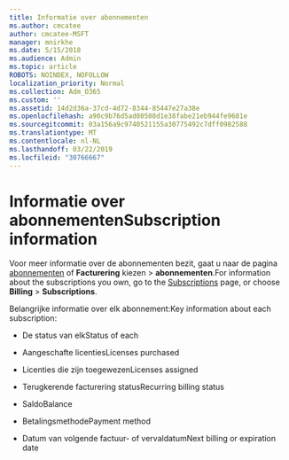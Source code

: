 ```yaml
---
title: Informatie over abonnementen
ms.author: cmcatee
author: cmcatee-MSFT
manager: mnirkhe
ms.date: 5/15/2018
ms.audience: Admin
ms.topic: article
ROBOTS: NOINDEX, NOFOLLOW
localization_priority: Normal
ms.collection: Adm_O365
ms.custom: ''
ms.assetid: 14d2d36a-37cd-4d72-8344-85447e27a38e
ms.openlocfilehash: a90c9b76d5ad80508d1e38fabe21eb944fe9681e
ms.sourcegitcommit: 03a156a9c9740521155a30775492c7dff0982588
ms.translationtype: MT
ms.contentlocale: nl-NL
ms.lasthandoff: 03/22/2019
ms.locfileid: "30766667"
---
```

# <a name="subscription-information"></a><span data-ttu-id="941e4-102">Informatie over abonnementen</span><span class="sxs-lookup"><span data-stu-id="941e4-102">Subscription information</span></span>

<span data-ttu-id="941e4-103">Voor meer informatie over de abonnementen bezit, gaat u naar de pagina [abonnementen](https://go.microsoft.com/fwlink/p/?linkid=842054) of **Facturering** kiezen \> **abonnementen**.</span><span class="sxs-lookup"><span data-stu-id="941e4-103">For information about the subscriptions you own, go to the [Subscriptions](https://go.microsoft.com/fwlink/p/?linkid=842054) page, or choose **Billing** \> **Subscriptions**.</span></span>
  
<span data-ttu-id="941e4-104">Belangrijke informatie over elk abonnement:</span><span class="sxs-lookup"><span data-stu-id="941e4-104">Key information about each subscription:</span></span>
  
- <span data-ttu-id="941e4-105">De status van elk</span><span class="sxs-lookup"><span data-stu-id="941e4-105">Status of each</span></span>
    
- <span data-ttu-id="941e4-106">Aangeschafte licenties</span><span class="sxs-lookup"><span data-stu-id="941e4-106">Licenses purchased</span></span>
    
- <span data-ttu-id="941e4-107">Licenties die zijn toegewezen</span><span class="sxs-lookup"><span data-stu-id="941e4-107">Licenses assigned</span></span>
    
- <span data-ttu-id="941e4-108">Terugkerende facturering status</span><span class="sxs-lookup"><span data-stu-id="941e4-108">Recurring billing status</span></span>
    
- <span data-ttu-id="941e4-109">Saldo</span><span class="sxs-lookup"><span data-stu-id="941e4-109">Balance</span></span>
    
- <span data-ttu-id="941e4-110">Betalingsmethode</span><span class="sxs-lookup"><span data-stu-id="941e4-110">Payment method</span></span>
    
- <span data-ttu-id="941e4-111">Datum van volgende factuur- of vervaldatum</span><span class="sxs-lookup"><span data-stu-id="941e4-111">Next billing or expiration date</span></span>
    

